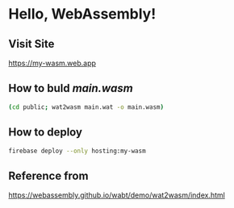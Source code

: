 # Hello, WebAssembly!

## Visit Site
https://my-wasm.web.app

## How to buld _main.wasm_
```sh
(cd public; wat2wasm main.wat -o main.wasm)
```

## How to deploy
```sh
firebase deploy --only hosting:my-wasm
```

## Reference from
https://webassembly.github.io/wabt/demo/wat2wasm/index.html
